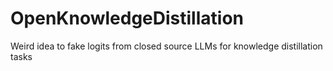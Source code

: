 # OpenKnowledgeDistillation
Weird idea to fake logits from closed source LLMs for knowledge distillation tasks 
